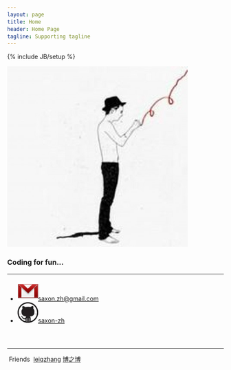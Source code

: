 ```yaml
---
layout: page
title: Home
header: Home Page
tagline: Supporting tagline
---
```

{% include JB/setup %}

<div class="row-fluid">
	<div class="span4">
		<img src="/assets/images/avatar.jpeg" class="img-polaroid">
	</div>
	<div class="span7 offset1">
		<h3>Coding for fun...</h3>
		<hr>
		<ul class="unstyled info">
			<li><a target="_blank" href="mailto:saxon.zh@gmail.com"><img src="/assets/images/gmail.png" />saxon.zh@gmail.com</a></li>
			<li><a target="_blank" href="https://github.com/saxon-zh"><img src="/assets/images/github.jpeg" />saxon-zh</a></li>
		</ul>
	</div>
</div>

<hr style="margin-top: 4em;">

<div class="friends">
	<span class="title">&nbsp;Friends&nbsp;</span>
	<a target="_blank" href="http://leiqzhang.com"><span class="label">leiqzhang</span></a>
	<a target="_blank" href="http://lanbolee.com/blog/"><span class="label label-success">博之博</span></a>
</div>
